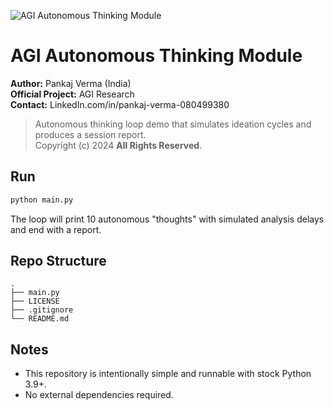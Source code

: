 ![AGI Autonomous Thinking Module](banner.jpg)

# AGI Autonomous Thinking Module

**Author:** Pankaj Verma (India)  
**Official Project:** AGI Research  
**Contact:** LinkedIn.com/in/pankaj-verma-080499380

> Autonomous thinking loop demo that simulates ideation cycles and produces a session report.  
> Copyright (c) 2024 **All Rights Reserved**.

## Run

```bash
python main.py
```

The loop will print 10 autonomous "thoughts" with simulated analysis delays and end with a report.

## Repo Structure

```
.
├── main.py
├── LICENSE
├── .gitignore
└── README.md
```

## Notes
- This repository is intentionally simple and runnable with stock Python 3.9+.
- No external dependencies required.
